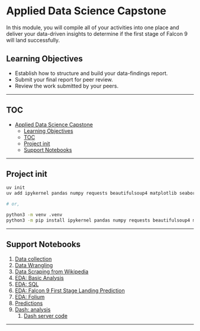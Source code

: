 # Applied Data Science Capstone

In this module, you will compile all of your activities into one place and deliver your data-driven insights to determine if the first stage of Falcon 9 will land successfully.

## Learning Objectives

- Establish how to structure and build your data-findings report.
- Submit your final report for peer review.
- Review the work submitted by your peers.

---

## TOC

- [Applied Data Science Capstone](#applied-data-science-capstone)
  - [Learning Objectives](#learning-objectives)
  - [TOC](#toc)
  - [Project init](#project-init)
  - [Support Notebooks](#support-notebooks)

---

## Project init

```bash
uv init
uv add ipykernel pandas numpy requests beautifulsoup4 matplotlib seaborn folium scikit-learn dash plotly prettytable ipython-sql

# or,

python3 -m venv .venv
python3 -m pip install ipykernel pandas numpy requests beautifulsoup4 matplotlib seaborn folium scikit-learn dash plotly prettytable ipython-sql
```

---

## Support Notebooks

1. [Data collection](./01-data-collection.ipynb)
2. [Data Wrangling](./02-data-wrangling.ipynb)
3. [Data Scraping from Wikipedia](./03-data-scraping.ipynb)
4. [EDA: Basic Analysis](./04-eda-basic.ipynb)
5. [EDA: SQL](./05-eda-sql.ipynb)
6. [EDA: Falcon 9 First Stage Landing Prediction](./06-eda-predictions.ipynb)
7. [EDA: Folium](./07-eda-folium.ipynb)
8. [Predictions](./08-predictions.ipynb)
9. [Dash: analysis](./09-dash-analysis.ipynb)
   1. [Dash server code](./09-dashboard.py)

---
